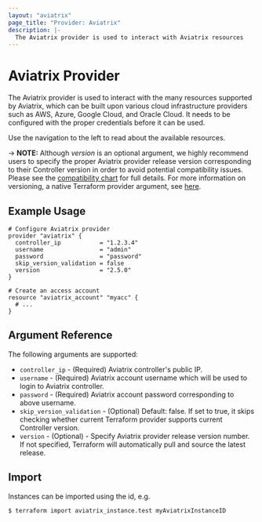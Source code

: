 ```yaml
---
layout: "aviatrix"
page_title: "Provider: Aviatrix"
description: |-
  The Aviatrix provider is used to interact with Aviatrix resources
---
```


# Aviatrix Provider

The Aviatrix provider is used to interact with the many resources supported by Aviatrix, which can be built upon various cloud infrastructure providers such as AWS, Azure, Google Cloud, and Oracle Cloud. It needs to be configured with the proper credentials before it can be used.

Use the navigation to the left to read about the available resources.

-> **NOTE:** Although *version* is an optional argument, we highly recommend users to specify the proper Aviatrix provider release version corresponding to their Controller version in order to avoid potential compatibility issues. Please see the [compatibility chart](https://www.terraform.io/docs/providers/aviatrix/guides/release-compatibility.html) for full details. For more information on versioning, a native Terraform provider argument, see [here](https://www.terraform.io/docs/configuration/providers.html#version-provider-versions).


## Example Usage

```hcl
# Configure Aviatrix provider
provider "aviatrix" {
  controller_ip           = "1.2.3.4"
  username                = "admin"
  password                = "password"
  skip_version_validation = false
  version                 = "2.5.0"
}

# Create an access account
resource "aviatrix_account" "myacc" {
  # ...
}
```

## Argument Reference

The following arguments are supported:

* `controller_ip` - (Required) Aviatrix controller's public IP.
* `username` - (Required) Aviatrix account username which will be used to login to Aviatrix controller.
* `password` - (Required) Aviatrix account password corresponding to above username.
* `skip_version_validation` - (Optional) Default: false. If set to true, it skips checking whether current Terraform provider supports current Controller version.
* `version` - (Optional) - Specify Aviatrix provider release version number. If not specified, Terraform will automatically pull and source the latest release.

## Import

Instances can be imported using the id, e.g.

```
$ terraform import aviatrix_instance.test myAviatrixInstanceID
```
